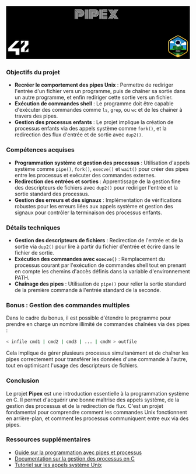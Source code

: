 <picture>
<img alt="Entête du dépôt Pipex_42_Mulhouse." src="https://github.com/Paype67210/Pipex_42_Mulhouse/blob/main/Tools/cover-pipex.png">
</picture>

### Objectifs du projet

- **Recréer le comportement des pipes Unix** : Permettre de rediriger l'entrée d'un fichier vers un programme, puis de chaîner sa sortie dans un autre programme, et enfin rediriger cette sortie vers un fichier.
- **Exécution de commandes shell** : Le programme doit être capable d'exécuter des commandes comme `ls`, `grep`, ou `wc` et de les chaîner à travers des pipes.
- **Gestion des processus enfants** : Le projet implique la création de processus enfants via des appels système comme `fork()`, et la redirection des flux d'entrée et de sortie avec `dup2()`.

### Compétences acquises

- **Programmation système et gestion des processus** : Utilisation d'appels système comme `pipe()`, `fork()`, `execve()` et `wait()` pour créer des pipes entre les processus et exécuter des commandes externes.
- **Redirection des entrées et sorties** : Apprentissage de la gestion fine des descripteurs de fichiers avec `dup2()` pour rediriger l'entrée et la sortie standard des processus.
- **Gestion des erreurs et des signaux** : Implémentation de vérifications robustes pour les erreurs liées aux appels système et gestion des signaux pour contrôler la terminaison des processus enfants.

### Détails techniques

- **Gestion des descripteurs de fichiers** : Redirection de l'entrée et de la sortie via `dup2()` pour lire à partir du fichier d'entrée et écrire dans le fichier de sortie.
- **Exécution des commandes avec `execve()`** : Remplacement du processus courant par l'exécution de commandes shell tout en prenant en compte les chemins d'accès définis dans la variable d'environnement PATH.
- **Chaînage des pipes** : Utilisation de `pipe()` pour relier la sortie standard de la première commande à l'entrée standard de la seconde.

### Bonus : Gestion des commandes multiples

Dans le cadre du bonus, il est possible d'étendre le programme pour prendre en charge un nombre illimité de commandes chaînées via des pipes :
```bash
< infile cmd1 | cmd2 | cmd3 | ... | cmdN > outfile
```
Cela implique de gérer plusieurs processus simultanément et de chaîner les pipes correctement pour transférer les données d'une commande à l'autre, tout en optimisant l'usage des descripteurs de fichiers.

### Conclusion

Le projet **Pipex** est une introduction essentielle à la programmation système en C. Il permet d'acquérir une bonne maîtrise des appels système, de la gestion des processus et de la redirection de flux. C'est un projet fondamental pour comprendre comment les commandes Unix fonctionnent en arrière-plan, et comment les processus communiquent entre eux via des pipes.

### Ressources supplémentaires

- [Guide sur la programmation avec pipes et processus](https://www.codequoi.com/pipe-une-methode-de-communication-inter-processus/)
- [Documentation sur la gestion des processus en C](https://studylibfr.com/doc/1854682/la-gestion-des-processus---syst%C3%A8me-d-exploitation-et-lang...)
- [Tutoriel sur les appels système Unix](https://fr.linux-console.net/?p=29788)
